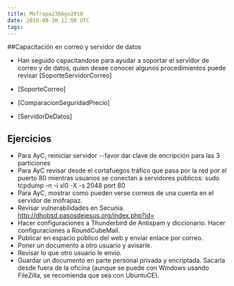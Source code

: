 ```yaml
---
title: Mofrapaz30Ago2010
date: 2010-08-30 12:00 UTC
tags:
---
```

##Capacitación en correo y servidor de datos

* Han seguido capacitandose para ayudar a soportar el servidor de correo y de datos, quien desee conocer algunos procedimientos puede revisar [SoporteServidorCorreo] 

* [SoporteCorreo]
* [ComparacionSeguridadPrecio]
* [ServidorDeDatos]

## Ejercicios

* Para AyC, reiniciar servidor --favor dar clave de encripción para las 3 particiones
* Para AyC revisar desde el cortafuegos tráfico que pasa por la red por el puerto 80 mientras usuarios se conectan a servidores públicos:
sudo tcpdump -n -i xl0 -X -s 2048 port 80
* Para AyC, mostrar como pueden verse correos de una cuenta en el servidor de mofrapaz.
* Revisar vulnerabilidades en Secunia.  http://dhobsd.pasosdejesus.org/index.php?id=
* Hacer configuraciones a Thunderbird de Antispam y diccionario. Hacer configuraciones a RoundCubeMail.
* Publicar en espacio público del web y enviar enlace por correo.
* Poner un documento a otro usuario y avisarle.
* Revisar lo que otro usuario le envio.
* Guardar un documento en parte personal privada y encriptada.  Sacarla desde fuera de la oficina (aunque se puede con Windows usando FileZilla, se recomienda que sea con UbuntuCE).
